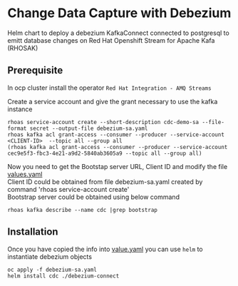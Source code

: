 # Change Data Capture with Debezium

Helm chart to deploy a debezium KafkaConnect connected to postgresql to emitt database changes on Red Hat Openshift Stream for Apache Kafa (RHOSAK)

## Prerequisite
In ocp cluster install the operator `Red Hat Integration - AMQ Streams`

Create a service account and give the grant necessary to use the kafka instance
```shell script
rhoas service-account create --short-description cdc-demo-sa --file-format secret --output-file debezium-sa.yaml
rhoas kafka acl grant-access --consumer --producer --service-account <CLIENT-ID>  --topic all --group all 
(rhoas kafka acl grant-access --consumer --producer --service-account cec9e5f3-fbc3-4e21-a9d2-5840ab3605a9 --topic all --group all)
```

Now you need to get the Bootstap server URL, Client ID and modify the file [values.yaml](debezium-connect/values.yaml)       
Client ID could be obtained from file debezium-sa.yaml created by command 'rhoas service-account create'   
Bootstrap server could be obtained using below command
```shell script
rhoas kafka describe --name cdc |grep bootstrap
```

## Installation

Once you have copied the info into [value.yaml](debezium-connect/values.yaml) you can use `helm` to instantiate debezium objects
```shell script
oc apply -f debezium-sa.yaml
helm install cdc ./debezium-connect
```

